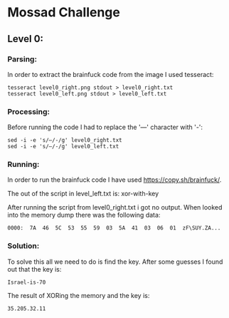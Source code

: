 # Mossad Challenge

## Level 0:
### Parsing:
In order to extract the brainfuck code from the image I used tesseract:
```
tesseract level0_right.png stdout > level0_right.txt
tesseract level0_left.png stdout > level0_left.txt
```

### Processing:
Before running the code I had to replace the '—' character with '-':
```
sed -i -e 's/—/-/g' level0_right.txt
sed -i -e 's/—/-/g' level0_left.txt
```

### Running:
In order to run the brainfuck code I have used https://copy.sh/brainfuck/.

The out of the script in level_left.txt is:
xor-with-key

After running the script from level0_right.txt i got no output.
When looked into the memory dump there was the following data:
```
0000:  7A  46  5C  53  55  59  03  5A  41  03  06  01  zF\SUY.ZA...
```

### Solution:
To solve this all we need to do is find the key.
After some guesses I found out that the key is:
```
Israel-is-70
```
The result of XORing the memory and the key is:
```
35.205.32.11
```
